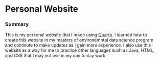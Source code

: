 <h1>Personal Website</h1>

<h3>Summary</h3>

This is my personal website that I made using [Quarto](https://quarto.org/docs/websites/). I learned how to create this website in my masters of environemntal data science program and continute to make updates as I gain more experience. I also use this website as a way for me to practice other languages such as Java, HTML, and CSS that I may not use in my day to day work. 
